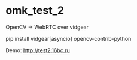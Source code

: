 # omk_test_2
OpenCV -> WebRTC over vidgear

pip install vidgear[asyncio] opencv-contrib-python

Demo: http://test2.16bc.ru
